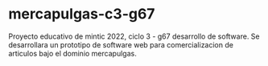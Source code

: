 # mercapulgas-c3-g67
Proyecto educativo de mintic 2022, ciclo 3 - g67 desarrollo de software. Se desarrollara un prototipo de software web para comercializacion de articulos bajo el dominio mercapulgas.
